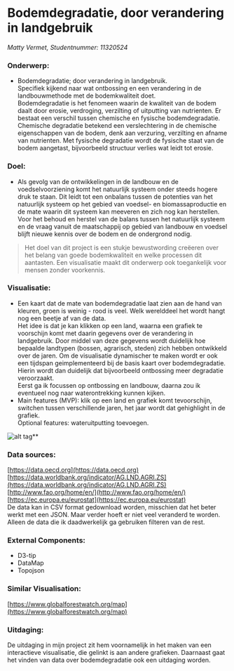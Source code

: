 # Bodemdegradatie, door verandering in landgebruik
*Matty Vermet, Studentnummer: 11320524*

### Onderwerp:
- Bodemdegradatie; door verandering in landgebruik.<br/>
  Specifiek kijkend naar wat ontbossing en een verandering in de landbouwmethode met de bodemkwaliteit doet. <br/>
  Bodemdegradatie is het fenomeen waarin de kwaliteit van de bodem daalt door erosie, verdroging, verzilting of uitputting van nutrienten.
  Er bestaat een verschil tussen chemische en fysische bodemdegradatie. Chemische degradatie betekend een verslechtering in de chemische
  eigenschappen van de bodem, denk aan verzuring, verzilting en afname van nutrienten. Met fysische degradatie wordt de fysische staat van 
  de bodem aangetast, bijvoorbeeld structuur verlies wat leidt tot erosie.
    
 ### Doel:
 - Als gevolg van de ontwikkelingen in de landbouw en de voedselvoorziening komt het natuurlijk systeem onder steeds hogere druk te staan.
   Dit leidt tot een onbalans tussen de potenties van het natuurlijk systeem op het gebied van voedsel- en biomassaproductie en de mate 
   waarin dit systeem kan meeveren en zich nog kan herstellen. Voor het behoud en herstel van de balans tussen het natuurlijk systeem en 
   de vraag vanuit de maatschappij op gebied van landbouw en voedsel blijft nieuwe kennis over de bodem en de ondergrond nodig.<br/>
 >Het doel van dit project is een stukje bewustwording creëeren over het belang van goede bodemkwaliteit en welke processen dit 
 aantasten. Een visualisatie maakt dit onderwerp ook toegankelijk voor mensen zonder voorkennis.   
  
### Visualisatie:
- Een kaart dat de mate van bodemdegradatie laat zien aan de hand van kleuren, groen is weinig - rood is veel. Welk werelddeel het wordt 
  hangt nog een beetje af van de data. <br/>
  Het idee is dat je kan klikken op een land, waarna een grafiek te voorschijn komt met daarin gegevens over de verandering in landgebruik.
  Door middel van deze gegevens wordt duidelijk hoe bepaalde landtypen (bossen, agrarisch, steden) zich hebben ontwikkeld over de jaren. 
  Om de visualisatie dynamischer te maken wordt er ook een tijdspan geimplementeerd bij de basis kaart over bodemdegradatie. Hierin wordt
  dan duidelijk dat bijvoorbeeld ontbossing meer degradatie veroorzaakt. <br/>
  Eerst ga ik focussen op ontbossing en landbouw, daarna zou ik eventueel nog naar waterontrekking kunnen kijken.
- Main features (MVP): klik op een land en grafiek komt tevoorschijn, switchen tussen verschillende jaren, het jaar wordt dat gehighlight
  in de grafiek.<br/>
  Optional features: wateruitputting toevoegen.
  
![alt tag](https://github.com/MSVermet/Project/blob/master/Project-visualisation.png)**

### Data sources: <br />
[https://data.oecd.org](https://data.oecd.org)<br />
[https://data.worldbank.org/indicator/AG.LND.AGRI.ZS](https://data.worldbank.org/indicator/AG.LND.AGRI.ZS)<br />
[http://www.fao.org/home/en/](http://www.fao.org/home/en/)<br />
[https://ec.europa.eu/eurostat](https://ec.europa.eu/eurostat)<br />
De data kan in CSV format gedownload worden, misschien dat het beter werkt met een JSON. Maar verder hoeft er niet veel veranderd 
te worden. Alleen de data die ik daadwerkelijk ga gebruiken filteren van de rest. 

### External Components:
- D3-tip
- DataMap
- Topojson

### Similar Visualisation:<br />
[https://www.globalforestwatch.org/map](https://www.globalforestwatch.org/map)


### Uitdaging:<br/>
De uitdaging in mijn project zit hem voornamelijk in het maken van een interactieve visualisatie, die gelinkt is aan andere grafieken. 
Daarnaast gaat het vinden van data over bodemdegradatie ook een uitdaging worden. 

